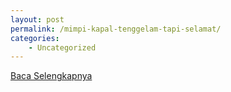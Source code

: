```yaml
---
layout: post
permalink: /mimpi-kapal-tenggelam-tapi-selamat/
categories:
    - Uncategorized
---
```


[Baca Selengkapnya](/10)